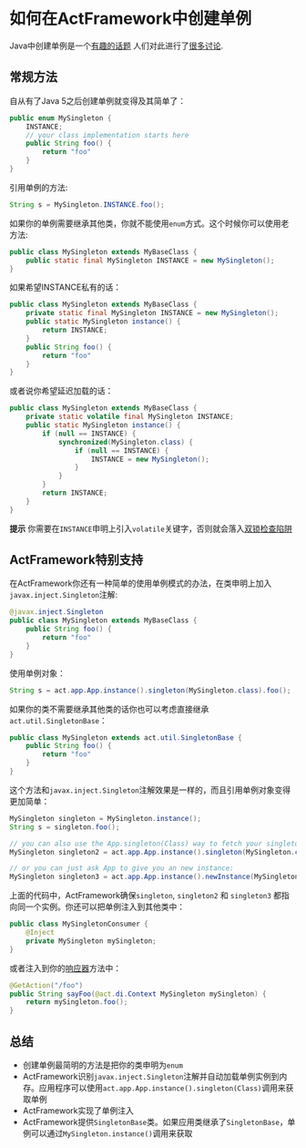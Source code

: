 # 如何在ActFramework中创建单例

Java中创建单例是一个[有趣的话题](http://www.javaworld.com/article/2073352/core-java/simply-singleton.html) 人们对此进行了[很多讨论](http://stackoverflow.com/questions/70689/what-is-an-efficient-way-to-implement-a-singleton-pattern-in-java). 

## 常规方法

自从有了Java 5之后创建单例就变得及其简单了：

```java
public enum MySingleton {
    INSTANCE;
    // your class implementation starts here
    public String foo() {
        return "foo"
    }
}
```

引用单例的方法:

```java
String s = MySingleton.INSTANCE.foo();
```

如果你的单例需要继承其他类，你就不能使用`enum`方式。这个时候你可以使用老方法:

```java
public class MySingleton extends MyBaseClass {
    public static final MySingleton INSTANCE = new MySingleton(); 
}
``` 

如果希望INSTANCE私有的话：

```java
public class MySingleton extends MyBaseClass {
    private static final MySingleton INSTANCE = new MySingleton();
    public static MySingleton instance() {
        return INSTANCE;
    } 
    public String foo() {
        return "foo"
    }
}
``` 

或者说你希望延迟加载的话：

```java
public class MySingleton extends MyBaseClass {
    private static volatile final MySingleton INSTANCE;
    public static MySingleton instance() {
        if (null == INSTANCE) {
            synchronized(MySingleton.class) {
                if (null == INSTANCE) {
                    INSTANCE = new MySingleton();
                }
            }
        }
        return INSTANCE;
    }
}
``` 

**提示** 你需要在`INSTANCE`申明上引入`volatile`关键字，否则就会落入[双锁检查陷阱](http://www.cs.umd.edu/~pugh/java/memoryModel/DoubleCheckedLocking.html)

## ActFramework特别支持

在ActFramework你还有一种简单的使用单例模式的办法，在类申明上加入`javax.inject.Singleton`注解:

```java
@javax.inject.Singleton
public class MySingleton extends MyBaseClass {
    public String foo() {
        return "foo"
    }
}
```

使用单例对象：

```java
String s = act.app.App.instance().singleton(MySingleton.class).foo();
```

如果你的类不需要继承其他类的话你也可以考虑直接继承`act.util.SingletonBase`：

```java
public class MySingleton extends act.util.SingletonBase {
    public String foo() {
        return "foo"
    }
}
```

这个方法和`javax.inject.Singleton`注解效果是一样的，而且引用单例对象变得更加简单：

```java
MySingleton singleton = MySingleton.instance();
String s = singleton.foo();

// you can also use the App.singleton(Class) way to fetch your singleton:
MySingleton singleton2 = act.app.App.instance().singleton(MySingleton.class);

// or you can just ask App to give you an new instance:
MySingleton singleton3 = act.app.App.instance().newInstance(MySingleton.class);
```

上面的代码中，ActFramework确保`singleton`, `singleton2` 和 `singleton3` 都指向同一个实例。你还可以把单例注入到其他类中：

```java
public class MySingletonConsumer {
    @Inject 
    private MySingleton mySingleton;
}
``` 

或者注入到你的[响应器](../controller.md#term)方法中：

```java
@GetAction("/foo")
public String sayFoo(@act.di.Context MySingleton mySingleton) {
    return mySingleton.foo();
}
```

## 总结

* 创建单例最简明的方法是把你的类申明为`enum`
* ActFramework识别`javax.inject.Singleton`注解并自动加载单例实例到内存。应用程序可以使用`act.app.App.instance().singleton(Class)`调用来获取单例
* ActFramework实现了单例注入
* ActFramework提供`SingletonBase`类。如果应用类继承了`SingletonBase`，单例可以通过`MySingleton.instance()`调用来获取

